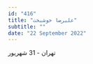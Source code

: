 ```yaml
---
id: "416"
title: "علیرضا خوشبخت"
subtitle: ""
date: "22 September 2022"
---
```


تهران - 31 شهریور 
